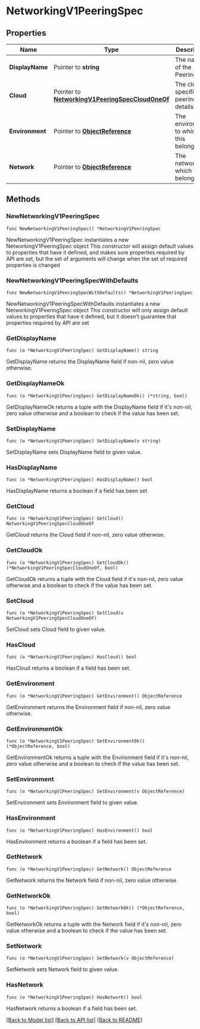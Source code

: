 # NetworkingV1PeeringSpec

## Properties

Name | Type | Description | Notes
------------ | ------------- | ------------- | -------------
**DisplayName** | Pointer to **string** | The name of the Peering | [optional] 
**Cloud** | Pointer to [**NetworkingV1PeeringSpecCloudOneOf**](NetworkingV1PeeringSpecCloudOneOf.md) | The cloud-specific peering details. | [optional] 
**Environment** | Pointer to [**ObjectReference**](ObjectReference.md) | The environment to which this belongs. | [optional] 
**Network** | Pointer to [**ObjectReference**](ObjectReference.md) | The network to which this belongs. | [optional] 

## Methods

### NewNetworkingV1PeeringSpec

`func NewNetworkingV1PeeringSpec() *NetworkingV1PeeringSpec`

NewNetworkingV1PeeringSpec instantiates a new NetworkingV1PeeringSpec object
This constructor will assign default values to properties that have it defined,
and makes sure properties required by API are set, but the set of arguments
will change when the set of required properties is changed

### NewNetworkingV1PeeringSpecWithDefaults

`func NewNetworkingV1PeeringSpecWithDefaults() *NetworkingV1PeeringSpec`

NewNetworkingV1PeeringSpecWithDefaults instantiates a new NetworkingV1PeeringSpec object
This constructor will only assign default values to properties that have it defined,
but it doesn't guarantee that properties required by API are set

### GetDisplayName

`func (o *NetworkingV1PeeringSpec) GetDisplayName() string`

GetDisplayName returns the DisplayName field if non-nil, zero value otherwise.

### GetDisplayNameOk

`func (o *NetworkingV1PeeringSpec) GetDisplayNameOk() (*string, bool)`

GetDisplayNameOk returns a tuple with the DisplayName field if it's non-nil, zero value otherwise
and a boolean to check if the value has been set.

### SetDisplayName

`func (o *NetworkingV1PeeringSpec) SetDisplayName(v string)`

SetDisplayName sets DisplayName field to given value.

### HasDisplayName

`func (o *NetworkingV1PeeringSpec) HasDisplayName() bool`

HasDisplayName returns a boolean if a field has been set.

### GetCloud

`func (o *NetworkingV1PeeringSpec) GetCloud() NetworkingV1PeeringSpecCloudOneOf`

GetCloud returns the Cloud field if non-nil, zero value otherwise.

### GetCloudOk

`func (o *NetworkingV1PeeringSpec) GetCloudOk() (*NetworkingV1PeeringSpecCloudOneOf, bool)`

GetCloudOk returns a tuple with the Cloud field if it's non-nil, zero value otherwise
and a boolean to check if the value has been set.

### SetCloud

`func (o *NetworkingV1PeeringSpec) SetCloud(v NetworkingV1PeeringSpecCloudOneOf)`

SetCloud sets Cloud field to given value.

### HasCloud

`func (o *NetworkingV1PeeringSpec) HasCloud() bool`

HasCloud returns a boolean if a field has been set.

### GetEnvironment

`func (o *NetworkingV1PeeringSpec) GetEnvironment() ObjectReference`

GetEnvironment returns the Environment field if non-nil, zero value otherwise.

### GetEnvironmentOk

`func (o *NetworkingV1PeeringSpec) GetEnvironmentOk() (*ObjectReference, bool)`

GetEnvironmentOk returns a tuple with the Environment field if it's non-nil, zero value otherwise
and a boolean to check if the value has been set.

### SetEnvironment

`func (o *NetworkingV1PeeringSpec) SetEnvironment(v ObjectReference)`

SetEnvironment sets Environment field to given value.

### HasEnvironment

`func (o *NetworkingV1PeeringSpec) HasEnvironment() bool`

HasEnvironment returns a boolean if a field has been set.

### GetNetwork

`func (o *NetworkingV1PeeringSpec) GetNetwork() ObjectReference`

GetNetwork returns the Network field if non-nil, zero value otherwise.

### GetNetworkOk

`func (o *NetworkingV1PeeringSpec) GetNetworkOk() (*ObjectReference, bool)`

GetNetworkOk returns a tuple with the Network field if it's non-nil, zero value otherwise
and a boolean to check if the value has been set.

### SetNetwork

`func (o *NetworkingV1PeeringSpec) SetNetwork(v ObjectReference)`

SetNetwork sets Network field to given value.

### HasNetwork

`func (o *NetworkingV1PeeringSpec) HasNetwork() bool`

HasNetwork returns a boolean if a field has been set.


[[Back to Model list]](../README.md#documentation-for-models) [[Back to API list]](../README.md#documentation-for-api-endpoints) [[Back to README]](../README.md)


